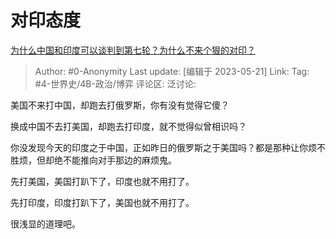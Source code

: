 # 对印态度
[为什么中国和印度可以谈判到第七轮？为什么不来个狠的对印？](https://www.zhihu.com/question/428048790/answer/3038056909)

> Author: #0-Anonymity
> Last update: [编辑于 2023-05-21]
> Link:
> Tag: #4-世界史/4B-政治/博弈
> 评论区:
> 泛讨论:

美国不来打中国，却跑去打俄罗斯，你有没有觉得它傻？

换成中国不去打美国，却跑去打印度，就不觉得似曾相识吗？

你没发现今天的印度之于中国，正如昨日的俄罗斯之于美国吗？都是那种让你烦不胜烦，但却绝不能推向对手那边的麻烦鬼。

先打美国，美国打趴下了，印度也就不用打了。

先打印度，印度打趴下了，美国也就不用打了。

很浅显的道理吧。
